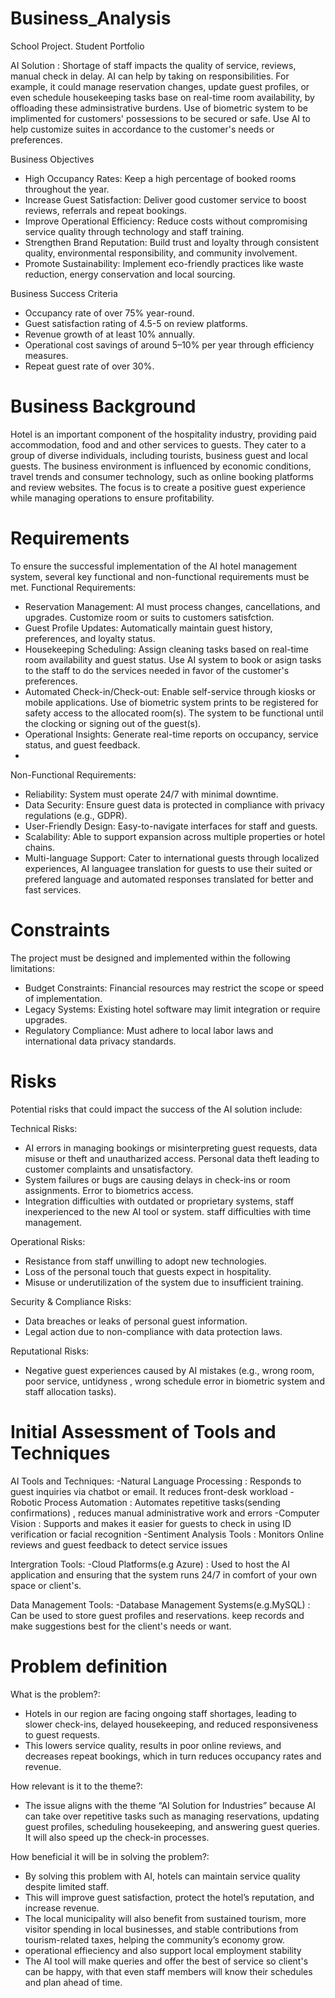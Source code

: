 # Business_Analysis
School Project. Student Portfolio

AI Solution : Shortage of staff impacts the quality of service, reviews, manual check in delay. AI can help by taking on responsibilities. For example, it could manage reservation changes, update guest profiles, or even schedule housekeeping tasks base on real-time room availability, by offloading these adminsistrative burdens. Use of biometric system to be implimented for customers'  possessions to be secured or safe. Use AI to help customize suites in accordance to the customer's needs or preferences.

Business Objectives
- High Occupancy Rates: Keep a high percentage of booked rooms throughout the year.
- Increase Guest Satisfaction: Deliver good customer service to boost reviews, referrals and repeat bookings.
- Improve Operational Efficiency: Reduce costs without compromising service quality through technology and staff training.
- Strengthen Brand Reputation: Build trust and loyalty through consistent quality, environmental responsibility, and community involvement.
- Promote Sustainability: Implement eco-friendly practices like waste reduction, energy conservation and local sourcing.

Business Success Criteria
- Occupancy rate of over 75% year-round.
- Guest satisfaction rating of 4.5-5 on review platforms.
- Revenue growth of at least 10% annually.
- Operational cost savings of around 5–10% per year through efficiency measures.
- Repeat guest rate of over 30%.

# Business Background
Hotel is an important component of the hospitality industry, providing paid accommodation, food and and other services to guests. They cater to a group of diverse individuals, including tourists, business guest and local guests. The business environment is influenced by economic conditions, travel trends and consumer technology, such as online booking platforms and review websites. The focus is to create a positive guest experience while managing operations to ensure profitability.

# Requirements
To ensure the successful implementation of the AI hotel management system, several key functional and non-functional requirements must be met.
 Functional Requirements:
- Reservation Management: AI must process changes, cancellations, and upgrades. Customize room or suits to customers satisfction.
- Guest Profile Updates: Automatically maintain guest history, preferences, and loyalty status. 
- Housekeeping Scheduling: Assign cleaning tasks based on real-time room availability and guest status. Use AI system to book or asign tasks to the staff to do the services needed in favor of the customer's preferences.
- Automated Check-in/Check-out: Enable self-service through kiosks or mobile applications. Use of biometric system prints to be registered for safety access to the allocated room(s). The system to be functional until the clocking or signing out of the guest(s). 
- Operational Insights: Generate real-time reports on occupancy, service status, and guest feedback.
- 
 Non-Functional Requirements:
- Reliability: System must operate 24/7 with minimal downtime.
- Data Security: Ensure guest data is protected in compliance with privacy regulations (e.g., GDPR).
- User-Friendly Design: Easy-to-navigate interfaces for staff and guests.
- Scalability: Able to support expansion across multiple properties or hotel chains.
- Multi-language Support: Cater to international guests through localized experiences, AI languagee translation for guests to use their suited or prefered language and automated responses translated for better and fast services.

# Constraints
The project must be designed and implemented within the following limitations:
- Budget Constraints: Financial resources may restrict the scope or speed of implementation.
- Legacy Systems: Existing hotel software may limit integration or require upgrades.
- Regulatory Compliance: Must adhere to local labor laws and international data privacy standards.

# Risks
Potential risks that could impact the success of the AI solution include:

Technical Risks:
- AI errors in managing bookings or misinterpreting guest requests, data misuse or theft and unautharized access. Personal data theft leading to customer complaints and unsatisfactory.
- System failures or bugs are causing delays in check-ins or room assignments. Error to biometrics access.
- Integration difficulties with outdated or proprietary systems, staff inexperienced to the new AI tool or system. staff difficulties with time management.

 Operational Risks:
- Resistance from staff unwilling to adopt new technologies.
- Loss of the personal touch that guests expect in hospitality.
- Misuse or underutilization of the system due to insufficient training.

 Security & Compliance Risks:
- Data breaches or leaks of personal guest information.
- Legal action due to non-compliance with data protection laws.

 Reputational Risks:
- Negative guest experiences caused by AI mistakes (e.g., wrong room, poor service, untidyness , wrong schedule error in biometric system and staff allocation tasks).
  
# Initial Assessment of Tools and Techniques
AI Tools and Techniques:
-Natural Language Processing : Responds to guest inquiries via chatbot or email. It reduces front-desk workload
-Robotic Process Automation : Automates repetitive tasks(sending confirmations) , reduces manual administrative work and errors
-Computer Vision : Supports and makes it easier for guests to check in using ID verification or facial recognition
-Sentiment Analysis Tools : Monitors Online reviews and guest feedback to detect service issues

Intergration Tools:
-Cloud Platforms(e.g Azure) : Used to host the AI application and ensuring that the system runs 24/7 in comfort of your own space or client's.

Data Management Tools:
-Database Management Systems(e.g.MySQL) : Can be used to store guest profiles and reservations. keep records and make suggestions best for the client's needs or want.

# Problem definition
What is the problem?:
- Hotels in our region are facing ongoing staff shortages, leading to slower check-ins, delayed housekeeping, and reduced responsiveness to guest requests.
-  This lowers service quality, results in poor online reviews, and decreases repeat bookings, which in turn reduces occupancy rates and revenue.

How relevant is it to the theme?:
- The issue aligns with the theme “AI Solution for Industries” because AI can take over repetitive tasks such as managing reservations, updating guest profiles, scheduling housekeeping, and answering guest queries. It will also speed up the check-in processes.

How beneficial it will be in solving the problem?:
- By solving this problem with AI, hotels can maintain service quality despite limited staff. 
- This will improve guest satisfaction, protect the hotel’s reputation, and increase revenue.
- The local municipality will also benefit from sustained tourism, more visitor spending in local businesses, and stable contributions from tourism-related taxes, helping the community’s economy grow.
- operational effieciency and also support local employment stability
- The AI tool will make queries and offer the best of service so client's can be happy, with that even staff members will know their schedules and plan ahead of time.
